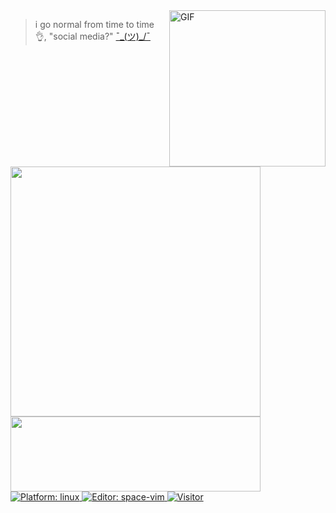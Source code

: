 <img align="right" height="250" alt="GIF" src="https://i.pinimg.com/originals/cd/59/d6/cd59d626dc86397fe45080e6e9c7027d.gif" />

> i go normal from time to time 👌, "social media?" [¯\_(ツ)_/¯](https://solo.to/bruhtus)

<a href="https://github.com/bruhtus/github-readme-stats">
  <img width="400" src="https://github-readme-stats.vercel.app/api?username=bruhtus&show_icons=true&hide_border=true&hide_title=true&count_private=true&theme=graywhite">
</a>

<a href="https://github.com/bruhtus/github-readme-stats">
  <img width="400" height="120" src="https://github-readme-stats.vercel.app/api/top-langs/?username=bruhtus&layout=compact&hide_border=true&hide_title=true&theme=graywhite">
</a>

<a href="https://manjaro.org/">
<img src="https://img.shields.io/badge/platform-%20linux-blue"
alt="Platform: linux" />
<a/>

<a href="http://vim.liuchengxu.org/">
<img src="https://img.shields.io/badge/%F0%9F%94%A7editor-space~vim-blue" alt="Editor: space-vim">
<a/>

<a href="https://github.com/bruhtus">
<img src="https://visitor-badge.glitch.me/badge?page_id=bruhtus.visitor-badge"
alt="Visitor" />
<a/>
